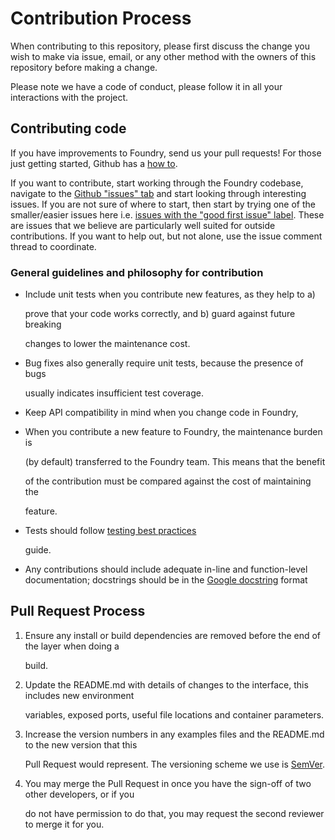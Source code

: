 # Contribution Process

When contributing to this repository, please first discuss the change you wish to make via issue, email, or any other method with the owners of this repository before making a change.

Please note we have a code of conduct, please follow it in all your interactions with the project.

## Contributing code

If you have improvements to Foundry, send us your pull requests! For those just getting started, Github has a [how to](https://help.github.com/articles/using-pull-requests/).

If you want to contribute, start working through the Foundry codebase, navigate to the [Github "issues" tab](https://github.com/MLMI2-CSSI/foundry/issues) and start looking through interesting issues. If you are not sure of where to start, then start by trying one of the smaller/easier issues here i.e. [issues with the "good first issue" label](https://github.com/MLMI2-CSSI/foundry/labels/good%20first%20issue). These are issues that we believe are particularly well suited for outside contributions. If you want to help out, but not alone, use the issue comment thread to coordinate.

### General guidelines and philosophy for contribution

* Include unit tests when you contribute new features, as they help to a\)

  prove that your code works correctly, and b\) guard against future breaking

  changes to lower the maintenance cost.

* Bug fixes also generally require unit tests, because the presence of bugs

  usually indicates insufficient test coverage.

* Keep API compatibility in mind when you change code in Foundry,
* When you contribute a new feature to Foundry, the maintenance burden is

  \(by default\) transferred to the Foundry team. This means that the benefit

  of the contribution must be compared against the cost of maintaining the

  feature.

* Tests should follow [testing best practices](https://www..org/community/contribute/tests)

  guide.
* Any contributions should include adequate in-line and function-level documentation; docstrings should be in the [Google docstring](https://github.com/google/styleguide/blob/gh-pages/pyguide.md#38-comments-and-docstrings) format

## Pull Request Process

1. Ensure any install or build dependencies are removed before the end of the layer when doing a

   build.

2. Update the README.md with details of changes to the interface, this includes new environment

   variables, exposed ports, useful file locations and container parameters.

3. Increase the version numbers in any examples files and the README.md to the new version that this

   Pull Request would represent. The versioning scheme we use is [SemVer](http://semver.org/).

4. You may merge the Pull Request in once you have the sign-off of two other developers, or if you

   do not have permission to do that, you may request the second reviewer to merge it for you.

